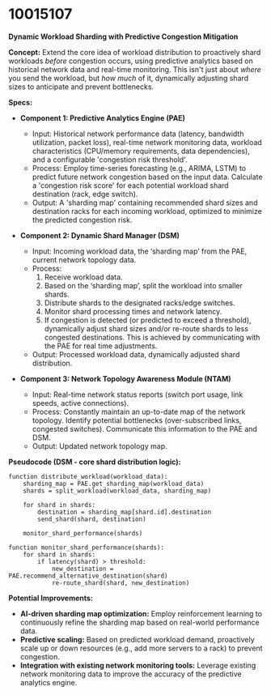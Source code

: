# 10015107

**Dynamic Workload Sharding with Predictive Congestion Mitigation**

**Concept:** Extend the core idea of workload distribution to proactively shard workloads *before* congestion occurs, using predictive analytics based on historical network data and real-time monitoring. This isn't just about *where* you send the workload, but *how much* of it, dynamically adjusting shard sizes to anticipate and prevent bottlenecks.

**Specs:**

*   **Component 1: Predictive Analytics Engine (PAE)**
    *   Input: Historical network performance data (latency, bandwidth utilization, packet loss), real-time network monitoring data, workload characteristics (CPU/memory requirements, data dependencies), and a configurable 'congestion risk threshold'.
    *   Process:  Employ time-series forecasting (e.g., ARIMA, LSTM) to predict future network congestion based on the input data. Calculate a 'congestion risk score' for each potential workload shard destination (rack, edge switch).
    *   Output:  A 'sharding map' containing recommended shard sizes and destination racks for each incoming workload, optimized to minimize the predicted congestion risk.

*   **Component 2: Dynamic Shard Manager (DSM)**
    *   Input: Incoming workload data, the ‘sharding map’ from the PAE, current network topology data.
    *   Process:
        1.  Receive workload data.
        2.  Based on the ‘sharding map’, split the workload into smaller shards.
        3.  Distribute shards to the designated racks/edge switches.
        4.  Monitor shard processing times and network latency.
        5.  If congestion is detected (or predicted to exceed a threshold), dynamically adjust shard sizes and/or re-route shards to less congested destinations. This is achieved by communicating with the PAE for real time adjustments.
    *   Output: Processed workload data, dynamically adjusted shard distribution.

*   **Component 3: Network Topology Awareness Module (NTAM)**
    *   Input: Real-time network status reports (switch port usage, link speeds, active connections).
    *   Process: Constantly maintain an up-to-date map of the network topology. Identify potential bottlenecks (over-subscribed links, congested switches). Communicate this information to the PAE and DSM.
    *   Output: Updated network topology map.

**Pseudocode (DSM - core shard distribution logic):**

```
function distribute_workload(workload_data):
    sharding_map = PAE.get_sharding_map(workload_data)
    shards = split_workload(workload_data, sharding_map)

    for shard in shards:
        destination = sharding_map[shard.id].destination
        send_shard(shard, destination)

    monitor_shard_performance(shards)

function monitor_shard_performance(shards):
    for shard in shards:
        if latency(shard) > threshold:
            new_destination = PAE.recommend_alternative_destination(shard)
            re-route_shard(shard, new_destination)
```

**Potential Improvements:**

*   **AI-driven sharding map optimization:** Employ reinforcement learning to continuously refine the sharding map based on real-world performance data.
*   **Predictive scaling:** Based on predicted workload demand, proactively scale up or down resources (e.g., add more servers to a rack) to prevent congestion.
*   **Integration with existing network monitoring tools:** Leverage existing network monitoring data to improve the accuracy of the predictive analytics engine.